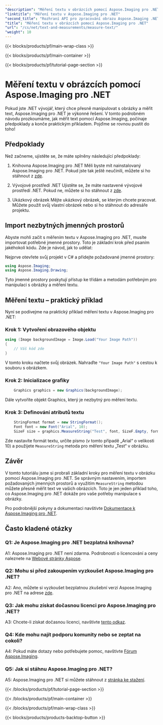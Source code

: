 ```yaml
---
"description": "Měření textu v obrázcích pomocí Aspose.Imaging pro .NET. Výkonná knihovna .NET. Přesné a efektivní měření textu."
"linktitle": "Měření textu v Aspose.Imaging pro .NET"
"second_title": "Rozhraní API pro zpracování obrazu Aspose.Imaging .NET"
"title": "Měření textu v obrázcích pomocí Aspose.Imaging pro .NET"
"url": "/cs/net/text-and-measurements/measure-text/"
"weight": 10
---
```


{{< blocks/products/pf/main-wrap-class >}}

{{< blocks/products/pf/main-container >}}

{{< blocks/products/pf/tutorial-page-section >}}

# Měření textu v obrázcích pomocí Aspose.Imaging pro .NET

Pokud jste .NET vývojář, který chce přesně manipulovat s obrázky a měřit text, Aspose.Imaging pro .NET je výkonné řešení. V tomto podrobném návodu prozkoumáme, jak měřit text pomocí Aspose.Imaging, počínaje předpoklady a konče praktickým příkladem. Pojďme se rovnou pustit do toho!

## Předpoklady

Než začneme, ujistěte se, že máte splněny následující předpoklady:

1. Knihovna Aspose.Imaging pro .NET
Měli byste mít nainstalovaný Aspose.Imaging pro .NET. Pokud jste tak ještě neučinili, můžete si ho stáhnout z [zde](https://releases.aspose.com/imaging/net/).

2. Vývojové prostředí .NET
Ujistěte se, že máte nastavené vývojové prostředí .NET. Pokud ne, můžete si ho stáhnout z [zde](https://dotnet.microsoft.com/download).

3. Ukázkový obrázek
Mějte ukázkový obrázek, se kterým chcete pracovat. Můžete použít svůj vlastní obrázek nebo si ho stáhnout do adresáře projektu.

## Import nezbytných jmenných prostorů

Abyste mohli začít s měřením textu v Aspose.Imaging pro .NET, musíte importovat potřebné jmenné prostory. Toto je základní krok před psaním jakéhokoli kódu. Zde je návod, jak to udělat:

Nejprve otevřete svůj projekt v C# a přidejte požadované jmenné prostory:

```csharp
using Aspose.Imaging;
using Aspose.Imaging.Drawing;
```

Tyto jmenné prostory poskytují přístup ke třídám a metodám potřebným pro manipulaci s obrázky a měření textu.

## Měření textu – praktický příklad

Nyní se podívejme na praktický příklad měření textu v Aspose.Imaging pro .NET:

### Krok 1: Vytvoření obrazového objektu

```csharp
using (Image backgroundImage = Image.Load("Your Image Path"))
{
    // Váš kód zde
}
```

V tomto kroku načtete svůj obrázek. Nahraďte `"Your Image Path"` s cestou k souboru s obrázkem.

### Krok 2: Inicializace grafiky

```csharp
    Graphics graphics = new Graphics(backgroundImage);
```

Dále vytvoříte objekt Graphics, který je nezbytný pro měření textu.

### Krok 3: Definování atributů textu

```csharp
    StringFormat format = new StringFormat();
    Font font = new Font("Arial", 10);
    SizeF size = graphics.MeasureString("Test", font, SizeF.Empty, format);
```

Zde nastavíte formát textu, určíte písmo (v tomto případě „Arial“ o velikosti 10) a použijete `MeasureString` metoda pro měření textu „Test“ v obrázku.

## Závěr

V tomto tutoriálu jsme si probrali základní kroky pro měření textu v obrázku pomocí Aspose.Imaging pro .NET. Se správným nastavením, importem požadovaných jmenných prostorů a využitím `MeasureString` metodou můžete přesně měřit text ve vašich obrázcích. Toto je jen jeden příklad toho, co Aspose.Imaging pro .NET dokáže pro vaše potřeby manipulace s obrázky.

Pro podrobnější pokyny a dokumentaci navštivte [Dokumentace k Aspose.Imaging pro .NET](https://reference.aspose.com/imaging/net/).

## Často kladené otázky

### Q1: Je Aspose.Imaging pro .NET bezplatná knihovna?

A1: Aspose.Imaging pro .NET není zdarma. Podrobnosti o licencování a ceny naleznete na [Webové stránky Aspose](https://purchase.aspose.com/buy).

### Q2: Mohu si před zakoupením vyzkoušet Aspose.Imaging pro .NET?

A2: Ano, můžete si vyzkoušet bezplatnou zkušební verzi Aspose.Imaging pro .NET na adrese [zde](https://releases.aspose.com/). 

### Q3: Jak mohu získat dočasnou licenci pro Aspose.Imaging pro .NET?

A3: Chcete-li získat dočasnou licenci, navštivte [tento odkaz](https://purchase.aspose.com/temporary-license/).

### Q4: Kde mohu najít podporu komunity nebo se zeptat na cokoli?

A4: Pokud máte dotazy nebo potřebujete pomoc, navštivte [Fórum Aspose.Imaging](https://forum.aspose.com/).

### Q5: Jak si stáhnu Aspose.Imaging pro .NET?

A5: Aspose.Imaging pro .NET si můžete stáhnout z [stránka ke stažení](https://releases.aspose.com/imaging/net/).

{{< /blocks/products/pf/tutorial-page-section >}}

{{< /blocks/products/pf/main-container >}}

{{< /blocks/products/pf/main-wrap-class >}}

{{< blocks/products/products-backtop-button >}}